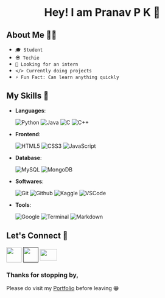 <h1 align='center'>Hey! I am Pranav P K 👋</h1>

## About Me 👨‍💻
  - `🎓 Student`
  - `😎 Techie`
  - `👀 Looking for an intern`
  - `</> Currently doing projects`  
  - `⚡ Fun Fact: Can learn anything quickly`


## My Skills 💪

- **Languages**: <br>

  ![Python](https://img.shields.io/badge/Python-14354C?style=for-the-badge&logo=python&logoColor=white)
  ![Java](https://img.shields.io/badge/Java-ED8B00?style=for-the-badge&logo=openjdk&logoColor=white)
  ![C](https://img.shields.io/badge/C-00599C?style=for-the-badge&logo=c&logoColor=white)
  ![C++](https://img.shields.io/badge/C%2B%2B-00599C?style=for-the-badge&logo=c%2B%2B&logoColor=white)
  <br>
  
- **Frontend**: <br>

  ![HTML5](https://img.shields.io/badge/HTML5-E34F26?style=for-the-badge&logo=html5&logoColor=white)
  ![CSS3](https://img.shields.io/badge/CSS3-1572B6?style=for-the-badge&logo=css3&logoColor=white)
  ![JavaScript](https://img.shields.io/badge/JavaScript-F7DF1E?style=for-the-badge&logo=javascript&logoColor=black)
  <br>

- **Database**: <br>

  ![MySQL](https://img.shields.io/badge/MySQL-005C84?style=for-the-badge&logo=mysql&logoColor=white)
  ![MongoDB](https://img.shields.io/badge/MongoDB-4EA94B?style=for-the-badge&logo=mongodb&logoColor=white)
  <br>

- **Softwares**: <br>

  ![Git](https://img.shields.io/badge/GIT-E44C30?style=for-the-badge&logo=git&logoColor=white)
  ![Github](https://img.shields.io/badge/GitHub-100000?style=for-the-badge&logo=github&logoColor=white)
  ![Kaggle](https://img.shields.io/badge/Kaggle-20BEFF?style=for-the-badge&logo=Kaggle&logoColor=white)
  ![VSCode](https://img.shields.io/badge/Visual_Studio_Code-0078D4?style=for-the-badge&logo=visual%20studio%20code&logoColor=white)
  <br>

- **Tools**: <br>

  ![Google](https://img.shields.io/badge/google-%234285F4.svg?style=for-the-badge&logo=google&logoColor=white)
  ![Terminal](https://img.shields.io/badge/terminal-4D4D4D?style=for-the-badge&logo=windows%20terminal&logoColor=white)
  ![Markdown](https://img.shields.io/badge/Markdown-000000?style=for-the-badge&logo=markdown&logoColor=white)
  <br>


## Let's Connect 🤝

  <a href="https://github.com/Pranav-P-K" target="blank"><img align="center" src="https://github.githubassets.com/assets/GitHub-Mark-ea2971cee799.png" heigth=30px width=40px></img></a>
  <a href="" target="blank"><img align="center" src="https://static-00.iconduck.com/assets.00/linkedin-icon-2048x2048-ya5g47j2.png" heigth=30px width=40px></img></a>
  <a href="mailto:pranavpk1519@gmail.com" target="blank"><img align="center" src="https://www.logo.wine/a/logo/Gmail/Gmail-Logo.wine.svg" height=30px width=45px></img></a>
    
### Thanks for stopping by, 
Please do visit my <a href="">Portfolio</a> before leaving 😁
  
